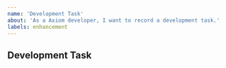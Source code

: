 ```yaml
---
name: 'Development Task'
about: 'As a Axiom developer, I want to record a development task.'
labels: enhancement
---
```


## Development Task
